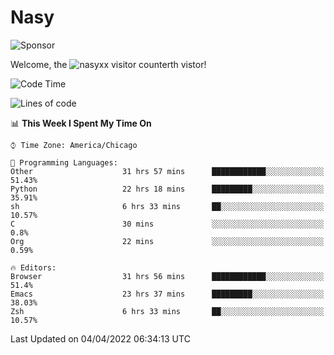 # Nasy

<!--
<p align="center">
<img height="200" src="https://github-readme-stats.vercel.app/api?username=nasyxx&count_private=true&show_icons=true&theme=dracula&include_all_commits=true"/>
<img height="200" src="https://github-readme-stats.vercel.app/api/top-langs/?username=nasyxx&theme=dracula&hide=html,jupyter+notebook&count_private=true&show_icons=true"/>
</p>

  
----------------
-->

![Sponsor](https://img.shields.io/static/v1.svg?label=Sponsor&message=%E2%9D%A4&logo=GitHub&style=flat&color=pink)
 
Welcome, the ![nasyxx visitor counter](https://count.getloli.com/get/@nasyxx?theme=rule34)th vistor!
 
<!--START_SECTION:waka-->
![Code Time](http://img.shields.io/badge/Code%20Time-2%2C153%20hrs%2025%20mins-blue)

![Lines of code](https://img.shields.io/badge/From%20Hello%20World%20I%27ve%20Written-5%20Million%20lines%20of%20code-blue)

📊 **This Week I Spent My Time On** 

```text
⌚︎ Time Zone: America/Chicago

💬 Programming Languages: 
Other                    31 hrs 57 mins      ████████████░░░░░░░░░░░░░   51.43% 
Python                   22 hrs 18 mins      █████████░░░░░░░░░░░░░░░░   35.91% 
sh                       6 hrs 33 mins       ██░░░░░░░░░░░░░░░░░░░░░░░   10.57% 
C                        30 mins             ░░░░░░░░░░░░░░░░░░░░░░░░░   0.8% 
Org                      22 mins             ░░░░░░░░░░░░░░░░░░░░░░░░░   0.59%

🔥 Editors: 
Browser                  31 hrs 56 mins      ████████████░░░░░░░░░░░░░   51.4% 
Emacs                    23 hrs 37 mins      █████████░░░░░░░░░░░░░░░░   38.03% 
Zsh                      6 hrs 33 mins       ██░░░░░░░░░░░░░░░░░░░░░░░   10.57%

```


 Last Updated on 04/04/2022 06:34:13 UTC
<!--END_SECTION:waka-->

<!-- ![visitors](https://visitor-badge.laobi.icu/badge?page_id=nasyxx.nasyxx) -->
